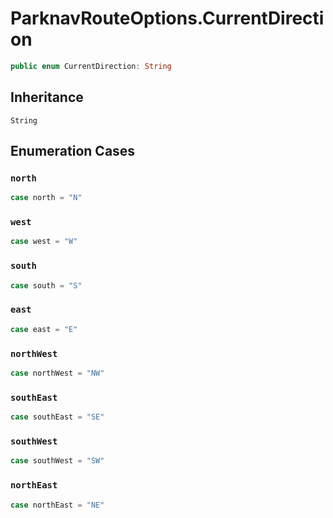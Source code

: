 # ParknavRouteOptions.CurrentDirection

``` swift
public enum CurrentDirection: String 
```

## Inheritance

`String`

## Enumeration Cases

### `north`

``` swift
case north = "N"
```

### `west`

``` swift
case west = "W"
```

### `south`

``` swift
case south = "S"
```

### `east`

``` swift
case east = "E"
```

### `northWest`

``` swift
case northWest = "NW"
```

### `southEast`

``` swift
case southEast = "SE"
```

### `southWest`

``` swift
case southWest = "SW"
```

### `northEast`

``` swift
case northEast = "NE"
```
